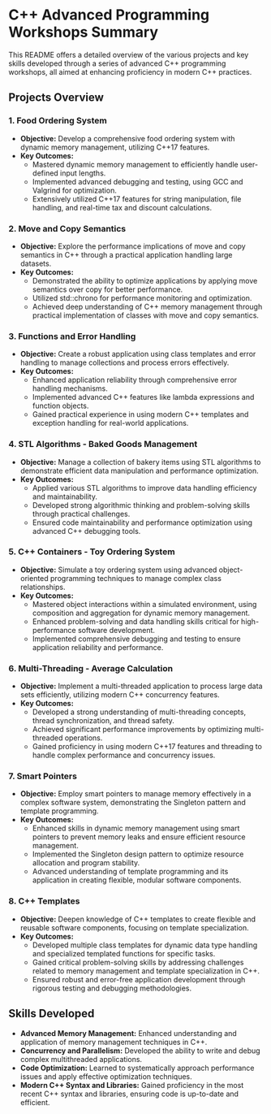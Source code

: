 # C++ Advanced Programming Workshops Summary

This README offers a detailed overview of the various projects and key skills developed through a series of advanced C++ programming workshops, all aimed at enhancing proficiency in modern C++ practices.

## Projects Overview

### 1. Food Ordering System
- **Objective:** Develop a comprehensive food ordering system with dynamic memory management, utilizing C++17 features.
- **Key Outcomes:**
  - Mastered dynamic memory management to efficiently handle user-defined input lengths.
  - Implemented advanced debugging and testing, using GCC and Valgrind for optimization.
  - Extensively utilized C++17 features for string manipulation, file handling, and real-time tax and discount calculations.

### 2. Move and Copy Semantics
- **Objective:** Explore the performance implications of move and copy semantics in C++ through a practical application handling large datasets.
- **Key Outcomes:**
  - Demonstrated the ability to optimize applications by applying move semantics over copy for better performance.
  - Utilized std::chrono for performance monitoring and optimization.
  - Achieved deep understanding of C++ memory management through practical implementation of classes with move and copy semantics.

### 3. Functions and Error Handling
- **Objective:** Create a robust application using class templates and error handling to manage collections and process errors effectively.
- **Key Outcomes:**
  - Enhanced application reliability through comprehensive error handling mechanisms.
  - Implemented advanced C++ features like lambda expressions and function objects.
  - Gained practical experience in using modern C++ templates and exception handling for real-world applications.

### 4. STL Algorithms - Baked Goods Management
- **Objective:** Manage a collection of bakery items using STL algorithms to demonstrate efficient data manipulation and performance optimization.
- **Key Outcomes:**
  - Applied various STL algorithms to improve data handling efficiency and maintainability.
  - Developed strong algorithmic thinking and problem-solving skills through practical challenges.
  - Ensured code maintainability and performance optimization using advanced C++ debugging tools.

### 5. C++ Containers - Toy Ordering System
- **Objective:** Simulate a toy ordering system using advanced object-oriented programming techniques to manage complex class relationships.
- **Key Outcomes:**
  - Mastered object interactions within a simulated environment, using composition and aggregation for dynamic memory management.
  - Enhanced problem-solving and data handling skills critical for high-performance software development.
  - Implemented comprehensive debugging and testing to ensure application reliability and performance.

### 6. Multi-Threading - Average Calculation
- **Objective:** Implement a multi-threaded application to process large data sets efficiently, utilizing modern C++ concurrency features.
- **Key Outcomes:**
  - Developed a strong understanding of multi-threading concepts, thread synchronization, and thread safety.
  - Achieved significant performance improvements by optimizing multi-threaded operations.
  - Gained proficiency in using modern C++17 features and threading to handle complex performance and concurrency issues.

### 7. Smart Pointers
- **Objective:** Employ smart pointers to manage memory effectively in a complex software system, demonstrating the Singleton pattern and template programming.
- **Key Outcomes:**
  - Enhanced skills in dynamic memory management using smart pointers to prevent memory leaks and ensure efficient resource management.
  - Implemented the Singleton design pattern to optimize resource allocation and program stability.
  - Advanced understanding of template programming and its application in creating flexible, modular software components.

### 8. C++ Templates
- **Objective:** Deepen knowledge of C++ templates to create flexible and reusable software components, focusing on template specialization.
- **Key Outcomes:**
  - Developed multiple class templates for dynamic data type handling and specialized templated functions for specific tasks.
  - Gained critical problem-solving skills by addressing challenges related to memory management and template specialization in C++.
  - Ensured robust and error-free application development through rigorous testing and debugging methodologies.

## Skills Developed

- **Advanced Memory Management:** Enhanced understanding and application of memory management techniques in C++.
- **Concurrency and Parallelism:** Developed the ability to write and debug complex multithreaded applications.
- **Code Optimization:** Learned to systematically approach performance issues and apply effective optimization techniques.
- **Modern C++ Syntax and Libraries:** Gained proficiency in the most recent C++ syntax and libraries, ensuring code is up-to-date and efficient.
